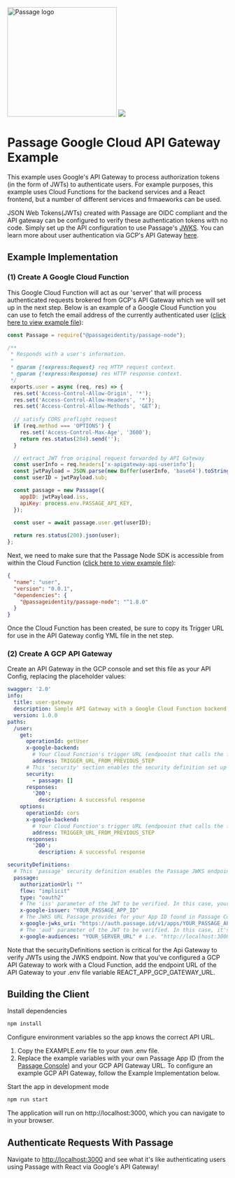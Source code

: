 <img src="https://storage.googleapis.com/passage-docs/passage-logo-gradient.svg" alt="Passage logo" style="width:250px;"/>

<img src="https://img.shields.io/badge/Google%20Cloud-informational?style=flat&logo=googlecloud&logoColor=white&color=4385F4"/>

# Passage Google Cloud API Gateway Example

This example uses Google's API Gateway to process authorization tokens (in the form of JWTs) to authenticate users. For example purposes, this example uses Cloud Functions for the backend services and a React frontend, but a number of different services and frmaeworks can be used.

JSON Web Tokens(JWTs) created with Passage are OIDC compliant and the API gateway can be configured to verify these authentication tokens with no code. Simply set up the API configuration to use Passage's [JWKS](https://tools.ietf.org/html/rfc7517). You can learn more about user authentication via GCP's API Gateway [here](https://cloud.google.com/api-gateway/docs/authenticating-users-jwt).


## Example Implementation

### (1) Create A Google Cloud Function
This Google Cloud Function will act as our 'server' that will process authenticated requests brokered from GCP's API Gateway which we will set up in the next step.
Below is an example of a Google Cloud Function you can use to fetch the email address of the currently authenticated user ([click here to view example file](./supporting/cloud-function/script.js)):
```javascript
const Passage = require("@passageidentity/passage-node");

/**
 * Responds with a user's information.
 *
 * @param {!express:Request} req HTTP request context.
 * @param {!express:Response} res HTTP response context.
 */
 exports.user = async (req, res) => {
  res.set('Access-Control-Allow-Origin', '*');
  res.set('Access-Control-Allow-Headers', '*');
  res.set('Access-Control-Allow-Methods', 'GET');
  
  // satisfy CORS preflight request
  if (req.method === 'OPTIONS') {
    res.set('Access-Control-Max-Age', '3600');
    return res.status(204).send('');
  }

  // extract JWT from original request forwarded by API Gateway
  const userInfo = req.headers['x-apigateway-api-userinfo'];
  const jwtPayload = JSON.parse(new Buffer(userInfo, 'base64').toString('ascii'));
  const userID = jwtPayload.sub;

  const passage = new Passage({
    appID: jwtPayload.iss,
    apiKey: process.env.PASSAGE_API_KEY,
  });

  const user = await passage.user.get(userID);
  
  return res.status(200).json(user);
};
```

Next, we need to make sure that the Passage Node SDK is accessible from within the Cloud Function ([click here to view example file](./supporting/cloud-function/package.json)):
```json
{
  "name": "user",
  "version": "0.0.1",
  "dependencies": {
    "@passageidentity/passage-node": "^1.8.0"
  }
}
```
Once the Cloud Function has been created, be sure to copy its Trigger URL for use in the API Gateway config YML file in the net step.

### (2) Create A GCP API Gateway
Create an API Gateway in the GCP console and set this file as your API Config, replacing the placeholder values:
```yml
swagger: '2.0'
info:
  title: user-gateway
  description: Sample API Gateway with a Google Cloud Function backend
  version: 1.0.0
paths:
  /user:
    get:
      operationId: getUser
      x-google-backend:
        # Your Cloud Function's trigger URL (endpooint that calls the function)
        address: TRIGGER_URL_FROM_PREVIOUS_STEP
      # This 'security' section enables the security definition set up below.
      security:
        - passage: []
      responses:
        '200':
          description: A successful response
    options:
      operationId: cors
      x-google-backend:
        # Your Cloud Function's trigger URL (endpooint that calls the function)
        address: TRIGGER_URL_FROM_PREVIOUS_STEP
      responses:
        '200':
          description: A successful response

securityDefinitions:
  # This 'passage' security definition enables the Passage JWKS endpoint to be used to verify JWTs.
  passage:
    authorizationUrl: ""
    flow: "implicit"
    type: "oauth2"
    # The 'iss' parameter of the JWT to be verified. In this case, your App ID found in Passage Console.
    x-google-issuer: "YOUR_PASSAGE_APP_ID"
    # The JWKS URL Passage provides for your App ID found in Passage Console.
    x-google-jwks_uri: "https://auth.passage.id/v1/apps/YOUR_PASSAGE_APP_ID/.well-known/jwks.json"
    # The 'aud' parameter of the JWT to be verified. In this case, it's your auth_origin which can be found in your app settings in Passage Console.
    x-google-audiences: "YOUR_SERVER_URL" # i.e. "http://localhost:3000", etc.
```
Note that the securityDefinitions section is critical for the Api Gateway to verify JWTs using the JWKS endpoint. Now that you've configured a GCP API Gateway to work with a Cloud Function, add the endpoint URL of the API Gateway to your .env file variable REACT_APP_GCP_GATEWAY_URL.


## Building the Client

Install dependencies
```bash
npm install
```

Configure environment variables so the app knows the correct API URL.

1. Copy the EXAMPLE.env file to your own .env file.
2. Replace the example variables with your own Passage App ID (from the [Passage Console](https://console.passage.id)) and your GCP API Gateway URL. To configure an example GCP API Gateway, follow the Example Implementation below.


Start the app in development mode
```bash
npm run start
```

The application will run on http://localhost:3000, which you can navigate to in your browser.

## Authenticate Requests With Passage

Navigate to [http://localhost:3000](http://localhost:3000) and see what it's like authenticating users using Passage with React via Google's API Gateway!


